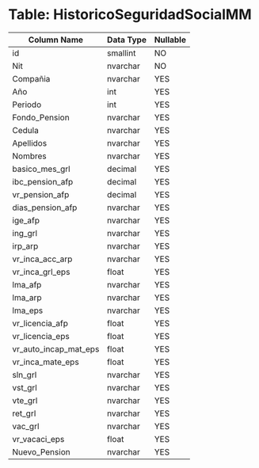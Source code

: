 # Table: HistoricoSeguridadSocialMM

| Column Name | Data Type | Nullable |
|-------------|-----------|----------|
| id | smallint | NO |
| Nit | nvarchar | NO |
| Compañia | nvarchar | YES |
| Año | int | YES |
| Periodo | int | YES |
| Fondo_Pension | nvarchar | YES |
| Cedula | nvarchar | YES |
| Apellidos | nvarchar | YES |
| Nombres | nvarchar | YES |
| basico_mes_grl | decimal | YES |
| ibc_pension_afp | decimal | YES |
| vr_pension_afp | decimal | YES |
| dias_pension_afp | nvarchar | YES |
| ige_afp | nvarchar | YES |
| ing_grl | nvarchar | YES |
| irp_arp | nvarchar | YES |
| vr_inca_acc_arp | nvarchar | YES |
| vr_inca_grl_eps | float | YES |
| lma_afp | nvarchar | YES |
| lma_arp | nvarchar | YES |
| lma_eps | nvarchar | YES |
| vr_licencia_afp | float | YES |
| vr_licencia_eps | float | YES |
| vr_auto_incap_mat_eps | float | YES |
| vr_inca_mate_eps | float | YES |
| sln_grl | nvarchar | YES |
| vst_grl | nvarchar | YES |
| vte_grl | nvarchar | YES |
| ret_grl | nvarchar | YES |
| vac_grl | nvarchar | YES |
| vr_vacaci_eps | float | YES |
| Nuevo_Pension | nvarchar | YES |
